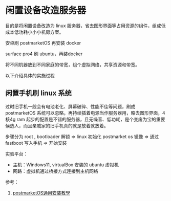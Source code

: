 # 闲置设备改造服务器



目的是将闲置设备改造为 linux 服务器，省去图形界面等占用资源的组件，组成低成本低功耗小小小机房方案。

安卓刷 postmarketOS 再安装 docker

surface pro4 刷 ubuntu，再装docker

将不同机器放到不同家庭的带宽，组个虚拟网络，共享资源和带宽。

以下介绍具体的实施过程

## 闲置手机刷 linux 系统

过时旧手机一般会有电池老化、屏幕破碎、性能不佳等问题，刷成 postmarketOS 系统可以忽略，再持续插着电源当作服务器用，略去图形界面，4核4g ram 起步的配置是不错的服务器，且无噪音、低功耗，是个变废为宝的重要候选人，而且亲戚家的旧手机真的就是放着就放着。

步骤分为 root , bootloader 解锁 => linux 初始化 postmarket os 镜像 => 通过 fastboot 写入手机 => 开始安装



实验平台：

- 主机：Windows11, virtualBox 安装的 ubuntu 虚拟机
- 网路：虚拟机通过桥接方式连接到主机网络



参考：

1. [postmarketOS通用安裝教學](https://ivonblog.com/posts/postmarketos-general-installation/)